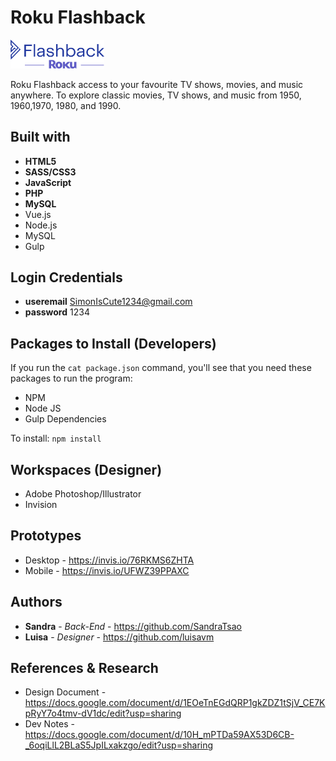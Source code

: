 # Roku Flashback

<img src="/public/images/flashback_logo.svg" width="150">

Roku Flashback access to your favourite TV shows, movies, and music anywhere. To explore classic movies, TV shows, and music from 1950, 1960,1970, 1980, and 1990.

## Built with
* **HTML5**
* **SASS/CSS3**
* **JavaScript**
* **PHP**
* **MySQL**
* Vue.js
* Node.js
* MySQL
* Gulp

## Login Credentials
* **useremail** SimonIsCute1234@gmail.com
* **password** 1234

## Packages to Install (Developers)

If you run the `cat package.json` command, you'll see that you need these packages to run the program:

* NPM
* Node JS
* Gulp Dependencies

To install: `npm install`

## Workspaces (Designer)
* Adobe Photoshop/Illustrator
* Invision

## Prototypes 
* Desktop - https://invis.io/76RKMS6ZHTA
* Mobile - https://invis.io/UFWZ39PPAXC

## Authors

* **Sandra** - *Back-End* - https://github.com/SandraTsao
* **Luisa** - *Designer* - https://github.com/luisavm

## References & Research
* Design Document - https://docs.google.com/document/d/1EOeTnEGdQRP1gkZDZ1tSjV_CE7KpRyY7o4tmv-dV1dc/edit?usp=sharing 
* Dev Notes - https://docs.google.com/document/d/10H_mPTDa59AX53D6CB-_6oqiLlL2BLaS5JpILxakzgo/edit?usp=sharing 
